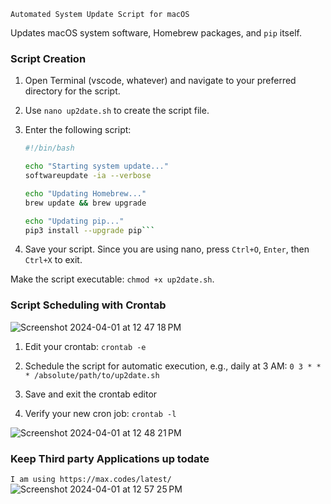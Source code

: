 `Automated System Update Script for macOS`

Updates macOS system software, Homebrew packages, and `pip` itself.

### Script Creation

1. Open Terminal (vscode, whatever) and navigate to your preferred directory for the script.
2. Use `nano up2date.sh` to create the script file.
3. Enter the following script:

   ```bash
   #!/bin/bash

   echo "Starting system update..."
   softwareupdate -ia --verbose

   echo "Updating Homebrew..."
   brew update && brew upgrade

   echo "Updating pip..."
   pip3 install --upgrade pip```
   
4. Save your script. Since you are using nano, press `Ctrl+O`, `Enter`, then `Ctrl+X` to exit.


Make the script executable: `chmod +x up2date.sh`.

### Script Scheduling with Crontab
![Screenshot 2024-04-01 at 12 47 18 PM](https://github.com/NoDataFound/dotfiles/assets/3261849/01088681-c233-4cca-8ab1-d279387b2d41)

1. Edit your crontab: `crontab -e`
2. Schedule the script for automatic execution, e.g., daily at 3 AM:
```0 3 * * * /absolute/path/to/up2date.sh```

4. Save and exit the crontab editor
5. Verify your new cron job: `crontab -l`

![Screenshot 2024-04-01 at 12 48 21 PM](https://github.com/NoDataFound/dotfiles/assets/3261849/3bbf5c17-c2d9-44e8-90cc-8a9c3a0ee0ad)

### Keep Third party Applications up todate

`I am using https://max.codes/latest/` 
![Screenshot 2024-04-01 at 12 57 25 PM](https://github.com/NoDataFound/dotfiles/assets/3261849/bd99548b-a23c-4cfb-ae24-8bf1b9fb97cf)
